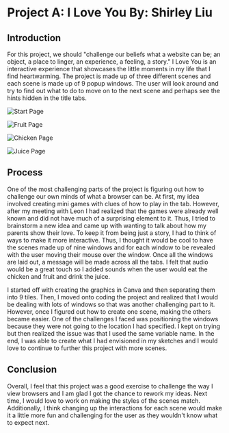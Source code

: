 # Project A: I Love You By: Shirley Liu

## Introduction
For this project, we should "challenge our beliefs what a website can be; an object, a place to linger, an experience, a feeling, a story." I Love You is an interactive experience that showcases the little moments in my life that I find heartwarming. The project is made up of three different scenes and each scene is made up of 9 popup windows. The user will look around and try to find out what to do to move on to the next scene and perhaps see the hints hidden in the title tabs.

![Start Page](https://github.com/shirley-liu32/abc-student-repo/projects/projectA/start.png)

![Fruit Page](https://github.com/shirley-liu32/projects/projectA/fruit.png)

![Chicken Page](https://github.com/shirley-liu32/projects/projectA/chicken.png)

![Juice Page](https://github.com/shirley-liu32/projects/projectA/juice.png)

## Process
One of the most challenging parts of the project is figuring out how to challenge our own minds of what a browser can be. At first, my idea involved creating mini games with clues of how to play in the tab. However, after my meeting with Leon I had realized that the games were already well known and did not have much of a surprising element to it. Thus, I tried to brainstorm a new idea and came up with wanting to talk about how my parents show their love. To keep it from being just a story, I had to think of ways to make it more interactive. Thus, I thought it would be cool to have the scenes made up of nine windows and for each window to be revealed with the user moving their mouse over the window. Once all the windows are laid out, a message will be made across all the tabs. I felt that audio would be a great touch so I added sounds when the user would eat the chicken and fruit and drink the juice. 

I started off with creating the graphics in Canva and then separating them into 9 tiles. Then, I moved onto coding the project and realized that I would be dealing with lots of windows so that was another challenging part to it. However, once I figured out how to create one scene, making the others became easier. One of the challenges I faced was positioning the windows because they were not going to the location I had specified. I kept on trying but then realized the issue was that I used the same variable name. In the end, I was able to create what I had envisioned in my sketches and I would love to continue to further this project with more scenes.

## Conclusion

Overall, I feel that this project was a good exercise to challenge the way I view browsers and I am glad I got the chance to rework my ideas. Next time, I would love to work on making the styles of the scenes match. Additionally, I think changing up the interactions for each scene would make it a little more fun and challenging for the user as they wouldn't know what to expect next.